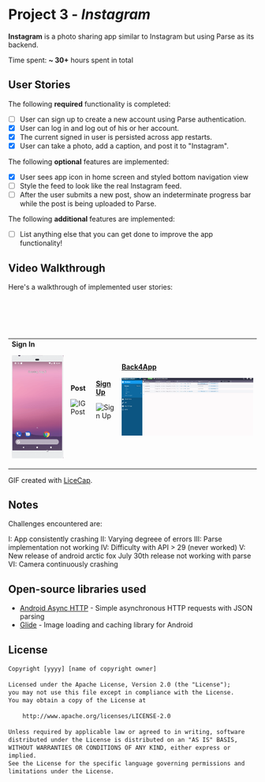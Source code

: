 # Project 3 - *Instagram*

**Instagram** is a photo sharing app similar to Instagram but using Parse as its backend.

Time spent: **~ 30+** hours spent in total

## User Stories

The following **required** functionality is completed:

- [ ] User can sign up to create a new account using Parse authentication.
- [X] User can log in and log out of his or her account.
- [X] The current signed in user is persisted across app restarts.
- [X] User can take a photo, add a caption, and post it to "Instagram".

The following **optional** features are implemented:

- [X] User sees app icon in home screen and styled bottom navigation view
- [ ] Style the feed to look like the real Instagram feed.
- [ ] After the user submits a new post, show an indeterminate progress bar while the post is being uploaded to Parse.

The following **additional** features are implemented:

- [ ] List anything else that you can get done to improve the app functionality!

## Video Walkthrough

Here's a walkthrough of implemented user stories:

<table width="600" border="0">
  <tr>
    <td> <strong><underline>Sign In</underline></strong> <p>  <img src='IGsignIn.gif' title='Sign In' width='' alt='Sign In' /></td> <br/>
    <td> <strong><underline>Post</underline></strong> <p> <img src='IGPost.gif' title='IG Post' width='' alt='IG Post' /></td> <br/>
    <td><strong> <u>Sign Up</u> </strong> <p> <img src='IGSignUp.gif' title='Sign Up' width='' alt='Sign Up' /></td> <br/>
    <td><strong> <u>Back4App</u> </strong> <p> <img src='Back4App.gif' title='Back4App' width='' alt='Back4App' /></td> <br/>
  </tr>
 </table>

GIF created with [LiceCap](http://www.cockos.com/licecap/).

## Notes

Challenges encountered are:

I: App consistently crashing
II: Varying degreee of errors
III: Parse implementation not working
IV: Difficulty with API > 29 (never worked)
V: New release of android arctic fox July 30th release not working with parse
VI: Camera continuously crashing

## Open-source libraries used

- [Android Async HTTP](https://github.com/codepath/CPAsyncHttpClient) - Simple asynchronous HTTP requests with JSON parsing
- [Glide](https://github.com/bumptech/glide) - Image loading and caching library for Android

## License

    Copyright [yyyy] [name of copyright owner]

    Licensed under the Apache License, Version 2.0 (the "License");
    you may not use this file except in compliance with the License.
    You may obtain a copy of the License at

        http://www.apache.org/licenses/LICENSE-2.0

    Unless required by applicable law or agreed to in writing, software
    distributed under the License is distributed on an "AS IS" BASIS,
    WITHOUT WARRANTIES OR CONDITIONS OF ANY KIND, either express or implied.
    See the License for the specific language governing permissions and
    limitations under the License.
